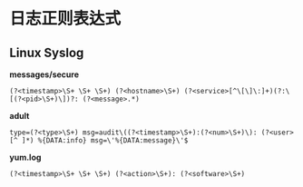 # 日志正则表达式
## Linux Syslog
**messages/secure**

`(?<timestamp>\S+ \S+ \S+) (?<hostname>\S+) (?<service>[^\[\]\:]+)(?:\[(?<pid>\S+)\])?: (?<message>.*)` 

**adult**

`type=(?<type>\S+) msg=audit\((?<timestamp>\S+):(?<num>\S+)\): (?<user>[^ ]*) %{DATA:info} msg=\'%{DATA:message}\'$`

**yum.log** 

`(?<timestamp>\S+ \S+ \S+) (?<action>\S+): (?<software>\S+)`